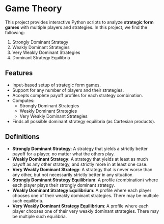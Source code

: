 # Game Theory

This project provides interactive Python scripts to analyze **strategic form games** with multiple players and strategies. In this project, we find the following:
1. Strongly Dominant Strategy
2. Weakly Dominant Strategies 
3. Very Weakly Dominant Strategies
4. Dominant Strategy Equilibria

## Features

- Input-based setup of strategic form games.
- Support for any number of players and their strategies.
- Accepts complete payoff profiles for each strategy combination.
- Computes:
  - Strongly Dominant Strategies
  - Weakly Dominant Strategies
  - Very Weakly Dominant Strategies
- Finds all possible dominant strategy equilibria (as Cartesian products).

## Definitions

- **Strongly Dominant Strategy**: A strategy that yields a strictly better payoff for a player, no matter what the others play.
- **Weakly Dominant Strategy**: A strategy that yields at least as much payoff as any other strategy, and strictly more in at least one case.
- **Very Weakly Dominant Strategy**: A strategy that is never worse than any other, but not necessarily strictly better in any situation.
- **Strongly Dominant Strategy Equilibrium**: A profile (combination) where each player plays their strongly dominant strategy.
- **Weakly Dominant Strategy Equilibrium**: A profile where each player chooses one of their weakly dominant strategies. There may be multiple such equilibria.
- **Very Weakly Dominant Strategy Equilibrium**: A profile where each player chooses one of their very weakly dominant strategies. There may be multiple such equilibria.

